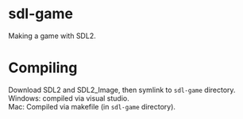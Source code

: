 # sdl-game
Making a game with SDL2.  

# Compiling
Download SDL2 and SDL2_Image, then symlink to `sdl-game` directory.  
Windows: compiled via visual studio.  
Mac: Compiled via makefile (in `sdl-game` directory).
